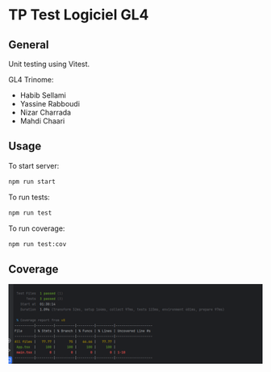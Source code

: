 # TP Test Logiciel GL4

## General

Unit testing using Vitest.

GL4 Trinome:

- Habib Sellami
- Yassine Rabboudi
- Nizar Charrada
- Mahdi Chaari

## Usage

To start server:

```bash
npm run start
```

To run tests:

```bash
npm run test
```

To run coverage:

```bash
npm run test:cov
```

## Coverage

![img.png](img.png)